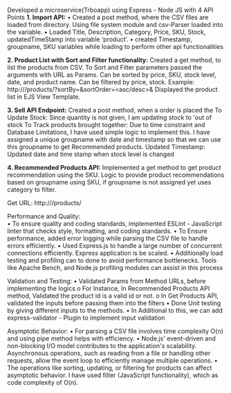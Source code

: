 Developed a microservice(Trboapp) using Express - Node JS with 4 API Points
**1.	Import API:**
•	Created a post method, where the CSV files are loaded from directory. Using file system module and csv-Parser loaded into the variable.
•	Loaded Title, Description, Category, Price, SKU, Stock, updatedTimeStamp into variable ‘product’.
•	created Timestamp, groupname, SKU variables while loading to perform other api functionalities  

**2.	Product List with Sort and Filter functionality:**
Created a get method, to list the products from CSV. To Sort and Filter parameters passed the arguments with URL as Params.
Can be sorted by price, SKU, stock level, date, and product name. 
Can be filtered by price, stock.
Example: http://<Servername>/products/?sortBy=<ColumnName>&sortOrder=<asc/desc>&<filterName>
Displayed the product list in EJS View Template. 

**3.	 Sell API Endpoint:**
Created a post method, when a order is placed the 
To Update Stock: Since quantity is not given, I am updating stock to 'out of stock
To Track products brought together: 
Due to time constraint and Database Limitations, I have used simple logic to implement this.
I have assigned a unique groupname with date and timestamp so that we can use this groupname to get Recommended products.
Updated Timestamp: Updated date and time stamp when stock level is changed 

**4.	 Recommended Products API:**
Implemented a get method to get product recommendation using the SKU. Logic to provide product recommendations based on groupname using SKU, if groupname is not assigned yet uses category to filter.
 
Get URL: http://<Servername>/products/<id>

Performance and Quality:  
•	To ensure quality and coding standards, implemented ESLint - JavaScript linter that checks style, formatting, and coding standards.
•	To Ensure performance, added error logging while parsing the CSV file to handle errors efficiently.
•	Used Express.js to handle a large number of concurrent connections efficiently. Express application is be scaled.
•	Additionally load testing and profiling can to done to avoid performance bottlenecks. Tools like Apache Bench, and Node.js profiling modules can assist in this process

Validation and Testing:
•	Validated Params from Method URLs, before implementing the logics
o	For Instance, In Recommended Products API method, Validated the product id is a valid id or not.
o	In Get Products API, validated the inputs before passing them into the filters
•	Done Unit testing by giving different inputs to the methods. 
•	In Additional to this, we can add express-validator - Plugin to implement input validation


Asymptotic Behavior:
•	For parsing a CSV file involves time complexity O(n) and using pipe method helps with efficiency.
•	Node.js' event-driven and non-blocking I/O model contributes to the application's scalability. Asynchronous operations, such as reading from a file or handling other requests, allow the event loop to efficiently manage multiple operations.
•	The operations like sorting, updating, or filtering for products can affect asymptotic behavior. I have used filter (JavaScript functionality), which as code complexity of O(n). 
